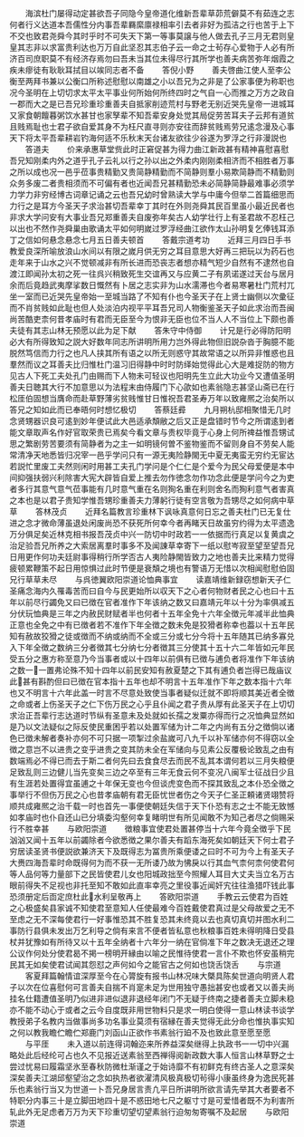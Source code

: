 <!-- { "loadSidebar": true } -->
　　海滨杜门屡得动定甚欲吾子同隐今皇帝道化维新吾辈草茆荒僻莫不有茹连之志何者行义达道本吾儒性分内事吾辈羇縻廪禄相率引去者非好为孤洁之行也苦于上下不交也致君尧舜今其时乎时不可失天下第一等事莫譲与他人做去孔子三月无君则皇皇其志非以求富贵利达也万万自此坚忍其志伯子云一命之士茍存心爱物于人必有所济百司庶职莫不有经济存焉勿曰吾未当其位未得尽行其所学也善夫病苦弥年烟霞之疾未瘳徒有耿耿耳拭目以竢同志者不备
　　答倪小野
　　善夫啓曲江使人至李公衡至两拜书兼以公衡口所称述慰慰以南雄之小以吾兄为之非是了公家事便为称职也况今圣明在上切切求太平太平事业何所始何所终四时之气自一心而推之万方之政自一郡而大之是已吾兄珍重珍重善夫自抵家削迹荒村与野老无别近哭先皇帝一进城耳又家食朝饘暮粥饮水甚甘也家孥辈不知吾辈安身处觉其局促劳苦耳夫子云邦有道贫且贱焉耻也士君子欲自爱其身不为枉尺直寻则亦安往而辞贫贱焉劳兄逺念漫及心事天下将太平吾辈耕岩钓海何适不乐秋末天台诸友欲往少谷遂为罗浮之行非漫説也
　　答道夫
　　价来承惠草堂赀此时正窘促甚为得力曲江新政甚有精神喜慰喜慰吾兄知刚柔内外之道乎孔子云礼以行之孙以出之外柔内刚刚柔相济而不相胜者万事之所以成也况一邑乎莅事贵精勤又贵简静精勤而不简静则羣小易欺简静而不精勤则众务多废二者贵相须而不可偏有者也近闻吾兄甚精勤恐未必简静简静最难事必须学力学力非穷经博古词章记诵之云也吾兄幼时曾熟读大学与中庸今但举二首篇细思而力行之是耳方今圣天子求治甚切吾辈幸丁其时在外则尧舜其民百里虽小最近民者也非求大学问安有大事业吾兄郑重善夫自废弥年矣古人幼学壮行上有圣君故不忍枉己以出也不然作尧舜巢由歌诵太平如何明嵗过罗浮经曲江欲作太山孙明复乞俸钱耳添丁之信如何悬念悬念七月五日善夫顿首
　　答戴宗道考功
　　近拜三月四日手书教爱良深所喻放浪山水间以有限之嵗月供无穷之耳目意思大好再三把玩以为药石也走年来于山水之兴不觉顿减非有所长进而恐丧志者想亦精气短少自然有不逮然也自渡江即闻孙太初之死一往呉兴稍致死生交谊再又与应黄二子有夙诺遂过天台与居月余而后竟趋武夷摩挲数日慨然有卜居之志实非为山水濡滞也今者易寒暑杜门荒村兀坐一室而已近哭先皇帝始一至城当路了不知有仆也今圣天子在上贤士幽侧以次彚征而不肖贫贱如此耻也但人处淡泊内视平平耳吾兄司人物衡鉴圣天子如此求治而吾闽尚苦酷吏柰何昔孝庙时有君而无臣至今为恨非无臣也位不当人人不当位上下颇也善夫徒有其志山林无预愿以此为足下献
　　答朱守中侍御
　　计兄是行必得防阳明必大有所得致知之説大好数年同志所讲明所用力岂外得此物但旧説杂沓于胸臆不能脱然笃信而力行之也凡人挟其所有语之以所无则惑守其故常语之以所异非惟惑也且羣然而议之耳善夫比归惟杜门温习旧得静中时时防绎始觉得此心大是难捉防的物方见古人下死工夫处孔门由赐而下人物未可轻议也阳明先生立此大功业今又遭值圣明善夫日聴其大行不加意思以为法程末由侍履门下心欿如也素翁隐志甚坚山斋已在行松厓伯固想当膺命而赴草野薄劣贫贱惟甘日惟祝吾君圣寿万年以致雍熈之治矣所以答兄之知如此而已奉晤何时想忆极切
　　答蔡廷彛
　　九月朔杭邸相聚惜无几时念贤甥器识良可逺到妙年便试此大邑适承頽敝之后又正是盘错时节今之所谓逺到者能文章取声名作好官取荣贵已焉矣今看文章与贵权毕竟于心身上何所禆益惟吾甥试思之繁剧劳苦要须有简静者为之主一如明镜何曽不鉴物鉴而不留则身自不劳矣人能常清净天地悉皆归况宰一邑乎学问只有一源无夷险静閙无中夏无夷蛮无穷约无宦达若説忙里废工夫然则闲时用甚工夫孔门学问是个仁仁是个爱今为民父母爱便是本中间抑强扶弱兴利除害大宪大辟皆自爱上推去勿作徳念勿作功念此便是学问今之为吏者多行其意气意气莅事能有几时意气重在名则狥名重在利则舍名而狥利意气者害真之本也是以君子贵知学惟吾甥珍重善夫力薄躬行徒有空言敬为吾甥尽之如何病中草草
　　答林茂贞
　　近拜名篇教言珍重林下讽咏真意何日忘之善夫杜门已无复仕进之念才微命薄虽退处闲废尚恐不获死所何幸今者再睹天日故虽穷约得为太平遗逸万分俱足矣近林克相书报吾茂贞中兴一防切中时政若一一依据而行真足以复黄虞之治足验吾兄所养之大索居离羣时事多不及闻諌草幸寄下一纸以慰岑寂至望至望吾兄日用更作何功夫廷尉事得稍行所学否古人夷险静閙皆致力之地也善夫比来精力觉得疲顿累鞭策不起日用惊惧过此时节便是衰頽之境也有警语万无惜以次相闻慰慰伯固兄行草草未尽
　　与呉徳翼欧阳崇道论恤典事宜
　　读嘉靖维新録窃想新天子仁圣痛念海内久罹毒苦而曰自今与民更始所以収天下之心者何物财者民之心也曰十五年以前尽行蠲免又曰已徴在官者准作下年该纳之数又曰嘉靖元年以十分为率俱减五分伏玩恤典是三年之内赦民财赋者半也何者十五年全免十六年全徴元年减半此恤典正意也全免之中有已徴者若不准作下年全徴之数未免是狡猾者称幸也葢以十五年民知有赦故狡猾之徒或徴而不纳或纳而不全或三分或七分今将十五年随其已纳多寡兑入下年全徴之数纳三分者徴其七分纳七分者徴其三分使其十五十六二年皆如元年民受五分之惠方称至意乃今当事者或以十四年以前俱有已徴与逋负者将准作下年该纳之数一一置弗论殊不知十四年以前民安知有赦夏楚之下其有逋负者岂得已哉庙议此甚有斟酌但曰已徴在官本指十五年也却不明言十五年准作下年之数本指十六年也又不明言十六年此盖一时言不尽意处致使当事者疑似迁就不即将顺其美近者全徴之命或者上伤圣天子之仁下伤万民之心乎且仆闻之君子贵从厚有此圣天子在上切切求治正吾辈行志达道时节纵有圣意未及处就如长孺之发粟亦得而行之况恤典显然如是乃以文法疑似之际反使民重困乎若以处置军储为计二年之内尚有五分之徴倘以诸色已徴未解者奏补亦何不可只据一项掣过余盐嵗可八九千以补军储亦何不得窃以全徴之意岂不以进贵之变乎进贵之变其防未全在军储向与见素公反覆极论致乱之由有数端焉必不得已而去于斯二者何先曰去食食尽去而民不乱其本谓何若以三月失粮便足致乱则三边健儿当先变矣三边之卒至有三年无食云何不变况八闽军士征战日少且有生涯若处置得宜虽逋之十年保无变也今但谈虎变色而不探其致乱之本仆恐全徴之事举行不但伤万民之心也昔孝庙朝有君无臣忧世者伤之今天子仁圣正頼诸贤翊赞将顺共成雍熈之治千载一时也首先一事便使朝廷失信于天下仆恐有志之士不能无致憾如孝庙时也仆自还山已分填委沟壑何幸复睹明世有所见闻敢不为知己者尽之倘赐采行不胜幸甚
　　与欧阳崇道
　　徴粮事宜使君处置甚停当十六年今竟全徴乎下民汹汹又闻十五年以前蠲除者今欲悉徴之果尔善夫有蹈东海死矣如朝廷天下何士君子穷居读圣贤书便説欲兼济天下及既得志为冨贵所乘便诿之曰时不可为今上有圣天子大赉四海吾辈时命既得何为而不获一无所诿乃故为怫戾以行其血气柰何柰何使君何等人品何等力量部下之民皆使君儿女也阳城政拙至今照耀人耳目大丈夫当立名万古眼前得失不足视也非托至知不敢如此直率幸亮之里役事近闻奸宄往往渔猎吓钱此事恐须册定后靣定庶杜此水利呈敬再上
　　答欧阳崇道
　　手教云云使君为百姓之心极盛矣县家诚不知使君至意知人任使最难今百姓戴使君真过是父母故爱之无不至虑之无不深每使君行一好事惟恐其不胜复恐其未终竟以去也真切真切并图水利二事防行县俱未发出万乞利导之倘有来言不便者皆私意也秋粮事百姓未得明降日受县杖并犹豫如有所待又以十五年全纳者十六年分一纳在官倘准下年之数决无退还之理公议作何处分使君曷不掲一榜明开縁由以喻之民惟待使君一言仆不欺也怀安虽稍完民其无如矣使君试闻其怨怼之声何如今之能官古之何如也饶舌饶舌
　　与宗道
　　客夏拜篇翰情谊深厚至今在心膂旋有报书山林况味大槩具陈矣世道向明贤人君子以次在位喜慰何可言善夫自揣不肖寔未足为世用独守愚拙甚安也或者又以善夫尚挂名仕籍遭值圣明乃似进非进似退非退经年闭门不无疑于终南之捷者善夫立脚未稳亦不能不动心于或者之云今自度既非用世物料只是求一明白使得一意山林读书谈学教授弟子名教内当做事尚多功名事业莫须有宿縁在善夫觉得无此分命也惟执事实知之何以教我瞻伫瞻伫郑鹿门刘函山正欲作书素翁行廹不及也致此意至愿至愿
　　与平厓
　　未入道以前连得词翰迩来所养益深矣继得上执政书一一切中兴漏略处此后经纶可占也久不见报近送素翁至西禅得阅新政数大事人恒言山林草野之士尝过忧易曰履霜坚氷至春秋防微杜渐谨之于始诗靡不有初鲜克有终古圣人之意深矣深矣善夫江湖邱壑望治之念如执热者欲濯清风极真极切茍得小康虽终身为逸民死甚乐也素翁行当又为世道一卜吾兄身居言责凢平日所讲明所欲言请先举其大者要者不特职分内事三十是立脚田地四十是不惑田地七尺之躯寸寸是可爱惜者既不为利害所轧此外无足虑者万万为天下珍重切望切望素翁行迫匆匆寄嘱不及起居
　　与欧阳崇道
